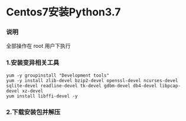 # Centos7安装Python3.7

### 说明

全部操作在 root 用户下执行

### 1.安装变异相关工具
```
yum -y groupinstall "Development tools"
yum -y install zlib-devel bzip2-devel openssl-devel ncurses-devel sqlite-devel readline-devel tk-devel gdbm-devel db4-devel libpcap-devel xz-devel
yum install libffi-devel -y
```
### 2.下载安装包并解压

